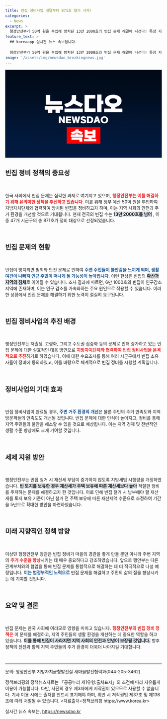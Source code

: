 ```yaml
---
title: 빈집 정비사업 내달부터 871호 철거 시작!
categories:
  - News
excerpt: >
  행정안전부가 50억 원을 투입해 방치된 13만 2000호의 빈집 문제 해결에 나선다! 특정 지역 871호를 선정해 정비를 통해 주민 안전과 주거 만족도를 높일 계획이며, 빈집 철거로 지역 revitalization를 기대한다.
feature_text: >
  ## koreaapp 실시간 뉴스 속보입니다.

  행정안전부가 50억 원을 투입해 방치된 13만 2000호의 빈집 문제 해결에 나선다! 특정 지역 871호를 선정해 정비를 통해 주민 안전과 주거 만족도를 높일 계획이며, 빈집 철거로 지역 revitalization를 기대한다.
image: '/assets/img/newsdao_breakingnews.jpg'
---
```


<p><img src="/assets/img/newsdao_breakingnews.jpg" alt="koreaapp 속보" /></p>

<h2 data-ke-size="size26">빈집 정비 정책의 중요성</h2>

<p data-ke-size="size16">&nbsp;</p>

<p>한국 사회에서 빈집 문제는 심각한 과제로 여겨지고 있으며, <b><span style="color: #ee2323;">행정안전부는 이를 해결하기 위해 유의미한 정책을 추진하고 있습니다.</span></b> 이를 위해 정부 예산 50억 원을 투입하여 지방자치단체와 협력하여 방치된 빈집을 정비하고자 하며, 이는 지역 사회의 안전과 주거 환경을 개선할 것으로 기대됩니다. 현재 전국의 빈집 수는 <b><span style="background-color: #21538527;">13만 2000호를 넘어</span></b> , 이중 47개 시군구의 총 871호가 정비 대상으로 선정되었습니다.</p>

<p data-ke-size="size16">&nbsp;</p>

<h2 data-ke-size="size26">빈집 문제의 현황</h2>

<p data-ke-size="size16">&nbsp;</p>

<p>빈집이 방치되면 범죄와 안전 문제로 인하여 <b><span style="color: #1a5490;">주변 주민들이 불안감을 느끼게 되며, 생활 여건이 나빠져 인근 주민이 떠나게 될 가능성이 높아집니다.</span></b> 이런 현상은 빈집의 <b><span style="background-color: #21538527;">확산과 지역의 침체</span></b>로 이어질 수 있습니다. 조사 결과에 따르면, 6만 1000호의 빈집이 인구감소 지역에 존재하며, 이는 인구 감소를 가속화하는 주요 원인으로 작용할 수 있습니다. 이러한 상황에서 빈집 문제를 해결하기 위한 노력이 절실히 요구됩니다.</p>

<p data-ke-size="size16">&nbsp;</p>

<h2 data-ke-size="size26">빈집 정비사업의 추진 배경</h2>

<p data-ke-size="size16">&nbsp;</p>

<p>행정안전부는 저출생, 고령화, 그리고 수도권 집중화 등의 문제로 인해 증가하고 있는 빈집 문제에 대한 실효적인 대응 방안으로 <b><span style="color: #ee2323;">지방자치단체와 협력하여 빈집 정비사업을 본격적으로 추진</span></b>하기로 하였습니다. 이에 대한 수요조사를 통해 여러 시군구에서 빈집 소유자들이 정비에 동의하였고, 이를 바탕으로 체계적으로 빈집 정비를 시행할 계획입니다.</p>

<p data-ke-size="size16">&nbsp;</p>

<h2 data-ke-size="size26">정비사업의 기대 효과</h2>

<p data-ke-size="size16">&nbsp;</p>

<p>빈집 정비사업이 완료될 경우, <b><span style="color: #1a5490;">주변 거주 환경의 개선</span></b>은 물론 주민의 주거 만족도와 지역 방문객들의 만족도도 개선될 것입니다. 빈집 문제에 대한 인식이 높아지고, 정비를 통해 지역 주민들의 불안을 해소할 수 있을 것으로 예상됩니다. 이는 지역 경제 및 전반적인 생활 수준 향상에도 크게 기여할 것입니다.</p>

<p data-ke-size="size16">&nbsp;</p>

<h2 data-ke-size="size26">세제 지원 방안</h2>

<p data-ke-size="size16">&nbsp;</p>

<p>행정안전부는 빈집 철거 시 재산세 부담이 증가하지 않도록 지방세법 시행령을 개정하였습니다. <b><span style="background-color: #21538527;">빈 토지를 보유한 경우 재산세가 주택 보유에 따른 재산세보다 높아</span></b> 적절한 정비를 주저하는 문제를 해결하고자 한 것입니다. 이로 인해 빈집 철거 시 납부해야 할 재산세를 토지 보유 기준이 아닌 철거 전 주택 보유에 따른 재산세액 수준으로 조정하여 기간을 5년으로 확대한 방안을 마련하였습니다.</p>

<p data-ke-size="size16">&nbsp;</p>

<h2 data-ke-size="size26">미래 지향적인 정책 방향</h2>

<p data-ke-size="size16">&nbsp;</p>

<p>이상민 행정안전부 장관은 빈집 정비가 마을의 경관을 좋게 만들 뿐만 아니라 주변 지역의 <b><span style="color: #ee2323;">주거 수준을 향상</span></b>시키는 데 매우 중요하다고 강조하였습니다. 앞으로 행안부는 다른 관계부처와의 협업을 통해 빈집 문제를 통합적으로 해결하는 데 더 적극적으로 나설 예정입니다. <b><span style="color: #1a5490;">이는 범정부적인 노력으로</span></b> 빈집 문제를 해결하고 주민의 삶의 질을 향상시키는 데 기여할 것입니다.</p>

<p data-ke-size="size16">&nbsp;</p>

<h2 data-ke-size="size26">요약 및 결론</h2>

<p data-ke-size="size16">&nbsp;</p>

<p>빈집 문제는 한국 사회에 여러모로 영향을 미치고 있습니다. <b><span style="color: #ee2323;">행정안전부의 빈집 정비 정책은</span></b> 이 문제를 해결하고, 지역 주민들의 생활 환경을 개선하는 데 중요한 역할을 하고 있습니다. <b><span style="background-color: #21538527;">이를 통해 빈집이 사라지면 지역 사회의 안전과 안녕이 보장될 것입니다.</span></b> 향후 정책의 진전과 함께 지역 주민들의 주거 환경이 더욱더 나아지길 기대합니다.</p>

<p data-ke-size="size16">&nbsp;</p>

<hr>

<p data-ke-size="size16">문의: 행정안전부 지방자치균형발전실 새마을발전협력과(044-205-3462)</p>

<p data-ke-size="size16">정책브리핑의 정책뉴스자료는 「공공누리 제1유형:출처표시」의 조건에 따라 자유롭게 이용이 가능합니다. 다만, 사진의 경우 제3자에게 저작권이 있으므로 사용할 수 없습니다. 기사 이용 시에는 출처를 반드시 표기해야 하며, 위반 시 저작권법 제37조 및 제138조에 따라 처벌될 수 있습니다. <자료출처=정책브리핑 https://www.korea.kr></p>
실시간 뉴스 속보는, <a href="https://newsdao.kr" rel="dofollow">https://newsdao.kr</a>


